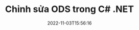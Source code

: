 ---
############################# Static ############################
layout: "auto-gen-editor"
date: 2022-11-03T15:56:16
draft: false
otherformats: doc docx docm dotx xls xlsx xlsm ppt pptx pptm mobi epub html mhtml txt xml csv pdf xps msg

############################# Head ############################
head_title: "ODS Editor - Chỉnh sửa ODS trong C# .NET"
head_description: "Làm cách nào để chỉnh sửa ODS trong C# .NET bằng một vài dòng mã? Sử dụng API xử lý tài liệu GroupDocs để chỉnh sửa, cập nhật và lưu hơn 30 định dạng tệp."

############################# Header ############################
title: "Chỉnh sửa ODS trong C# .NET"
description: "Chỉnh sửa ODS hiệu quả và mạnh mẽ bằng cách sử dụng GroupDocs.Editor phía máy chủ cho các API C# .NET mà không cần sử dụng bất kỳ phần mềm nào như Microsoft hoặc Open Office."
bg_image: "https://cms.admin.containerize.com/templates/aspose/App_Themes/V3/images/bg/header1.png"
bg_overlay: false
button:
    enable: true
    icon: "fas fa-arrow-down"
    label: "Tải xuống bản dùng thử miễn phí"
    link: "https://downloads.groupdocs.com/editor/net"

############################# SubMenu ############################
submenu:
    enable: true

    left:
        img_alt: "GroupDocs.Editor for .NET"
        image: "https://cms.admin.containerize.com/templates/groupdocs/images/product-logos/90x90-noborder/groupdocs-editor-net.png"
        product: "GroupDocs.Editor"
        platform: ".NET"

    middle:
        button:

            # button loop
            - link: "https://apireference.groupdocs.com/editor/net"
              text: "Tham chiếu API"

            # button loop
            - link: "https://github.com/groupdocs-editor"
              text: "Ví dụ về mã"

            # button loop
            - link: "https://products.groupdocs.app/editor/family"
              text: "Bản trình diễn trực tiếp"

            # button loop
            - link: "https://purchase.groupdocs.com/pricing/editor/net"
              text: "Định giá"

    right:
        link_download: "https://downloads.groupdocs.com/editor"
        link_learn: "https://docs.groupdocs.com/editor/net"
        link_buy: "https://purchase.groupdocs.com"

############################# About ############################
about:
    enable: true
    title: "Giới thiệu về API GroupDocs.Editor for .NET"
    content: |
        API [GroupDocs.Editor for .NET] (/vi / editor / net /) là một lựa chọn đúng đắn để chỉnh sửa tài liệu và bản trình bày Microsoft Word, Excel, PowerPoint, Open Office. GroupDocs.Editor là một API độc lập phù hợp với hệ thống phía máy chủ và hệ thống back-end nơi yêu cầu hiệu suất cao. Nó không phụ thuộc vào bất kỳ phần mềm nào như Microsoft hoặc Open Office.

############################# Steps ############################
steps:
    enable: true
    title_left: "Các bước chỉnh sửa ODS trong C#"
    content_left: |
        [GroupDocs.Editor for .NET] (/vi / editor / net /) cung cấp một cách dễ dàng và đơn giản để nhà phát triển chỉnh sửa tệp ODS bằng một vài dòng mã.
        * Tạo một phiên bản của lớp `Editor` với đường dẫn hoặc luồng tệp bắt buộc và lớp` SpreadsheetLoadOptions` tùy chọn và tải tệp ODS
        * Tạo và đặt phiên bản lớp `SpreadsheetEditOptions` cho định dạng tệp ODS
        * Gọi phương thức `Editor.Edit ()` và lấy tài liệu ODS ở định dạng HTML có thể chỉnh sửa dễ dàng bằng bất kỳ trình soạn thảo WYSIWYG nào.
        * Gọi phương thức `Editor.Save ()` và lưu tệp ODS đã chỉnh sửa bằng cách sử dụng lớp `SpreadsheetSaveOptions`

        
    title_right: "yêu cầu hệ thống"
    content_right: |
        Chỉnh sửa tài liệu cơ bản với API GroupDocs.Editor for .NET có thể được thực hiện bằng cách triển khai một vài bước đơn giản. API của chúng tôi được hỗ trợ trên tất cả các nền tảng và hệ điều hành chính. Trước khi thực hiện mã bên dưới, hãy đảm bảo rằng bạn đã cài đặt các điều kiện tiên quyết sau trên hệ thống của mình.

        * Hệ điều hành: Microsoft Windows, Linux, MacOS
        * Môi trường phát triển: Microsoft Visual Studio, Xamarin, MonoDevelop
        * Các khuôn khổ: .NET Framework, .NET Standard, .NET Core, Mono
        * Tải xuống phiên bản mới nhất của GroupDocs.Editor for .NET từ [NuGet] (https://www.nuget.org/packages/groupdocs.editor)
        
    code: |        
        ```csharp
        // Load the ODS file into Editor with the optional SpreadsheetLoadOptions
        Editor editor = new Editor("source.ods", delegate { return new SpreadsheetLoadOptions(); });

        // Create and adjust the edit options
        SpreadsheetEditOptions editOptions = new SpreadsheetEditOptions();
        editOptions.WorksheetIndex = 1;//select a tab (worksheet) to edit

        // Open input ODS document for edit — obtain an intermediate document, that can be edited
        EditableDocument beforeEdit = editor.Edit(editOptions);

        // Grab ODS document content and associated resources from editable document
        string content = beforeEdit.GetContent();

        // Send the content to WYSIWYG-editor, edit it there, and send edited content back to the server-side
        // This step simulates a such operation
        string updatedContent = content.Replace("Cell Text", "Edited Cell Text");

        // Grab edited content and resources from WYSIWYG-editor and create a new EditableDocument instance from it
        EditableDocument afterEdit = EditableDocument.FromMarkup(updatedContent, null);

        // Create a save options and select a desired output format
        SpreadsheetSaveOptions saveOptions = new SpreadsheetSaveOptions(Formats.SpreadsheetFormats.Ods);

        // Save edited ODS document to the file
        editor.Save(afterEdit, "edited.ods", saveOptions);
        ```
        
############################# Demos ############################
demos:
    enable: true
    title: "Bản trình diễn trực tiếp của ODS Editor"
    content: |
        Chỉnh sửa ODS ngay bây giờ bằng cách truy cập trang web [GroupDocs.Editor Live Demos] (https://products.groupdocs.app/editor/family) trang web.
        Bản demo trực tiếp có những lợi ích sau
        
############################# More Formats ############################
more_formats:
    enable: true
    title: "Các trình chỉnh sửa được hỗ trợ khác"
    content: |
        Bạn cũng có thể chỉnh sửa các định dạng tệp khác. Vui lòng xem danh sách đầy đủ bên dưới.


############################# Back to top ###############################
back_to_top:
    enable: true
---